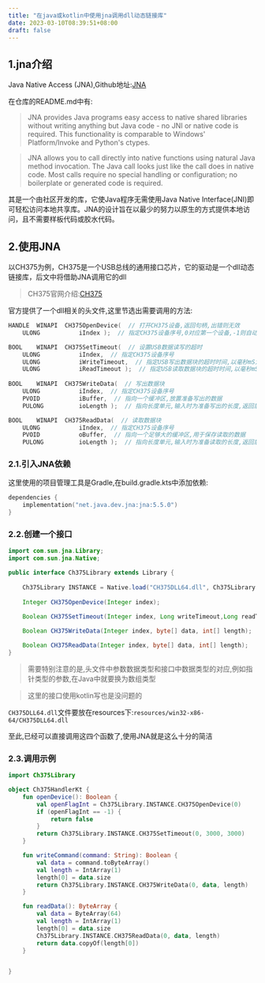 ```yaml
---
title: "在java或kotlin中使用jna调用dll动态链接库"
date: 2023-03-10T08:39:51+08:00
draft: false
---
```


## 1.jna介绍
Java Native Access (JNA),Github地址:[JNA](https://github.com/java-native-access/jna)

在仓库的README.md中有:
> JNA provides Java programs easy access to native shared libraries without writing anything but Java code - no JNI or native code is required. This functionality is comparable to Windows' Platform/Invoke and Python's ctypes.

> JNA allows you to call directly into native functions using natural Java method invocation. The Java call looks just like the call does in native code. Most calls require no special handling or configuration; no boilerplate or generated code is required.

其是一个由社区开发的库，它使Java程序无需使用Java Native Interface(JNI)即可轻松访问本地共享库。JNA的设计旨在以最少的努力以原生的方式提供本地访问，且不需要样板代码或胶水代码。

## 2.使用JNA

以CH375为例，CH375是一个USB总线的通用接口芯片，它的驱动是一个dll动态链接库，后文中将借助JNA调用它的dll

> CH375官网介绍:[CH375](http://www.wch.cn/products/CH375.html)

官方提供了一个dll相关的头文件,这里节选出需要调用的方法:
```c
HANDLE	WINAPI	CH375OpenDevice(  // 打开CH375设备,返回句柄,出错则无效
	ULONG			iIndex );  // 指定CH375设备序号,0对应第一个设备,-1则自动搜索一个可以被打开的设备并返回序号

BOOL	WINAPI	CH375SetTimeout(  // 设置USB数据读写的超时
	ULONG			iIndex,  // 指定CH375设备序号
	ULONG			iWriteTimeout,  // 指定USB写出数据块的超时时间,以毫秒mS为单位,0xFFFFFFFF指定不超时(默认值)
	ULONG			iReadTimeout );  // 指定USB读取数据块的超时时间,以毫秒mS为单位,0xFFFFFFFF指定不超时(默认值)
	
BOOL	WINAPI	CH375WriteData(  // 写出数据块
	ULONG			iIndex,  // 指定CH375设备序号
	PVOID			iBuffer,  // 指向一个缓冲区,放置准备写出的数据
	PULONG			ioLength );  // 指向长度单元,输入时为准备写出的长度,返回后为实际写出的长度

BOOL	WINAPI	CH375ReadData(  // 读取数据块
	ULONG			iIndex,  // 指定CH375设备序号
	PVOID			oBuffer,  // 指向一个足够大的缓冲区,用于保存读取的数据
	PULONG			ioLength );  // 指向长度单元,输入时为准备读取的长度,返回后为实际读取的长度

```

### 2.1.引入JNA依赖
这里使用的项目管理工具是Gradle,在build.gradle.kts中添加依赖:
```kotlin
dependencies {
    implementation("net.java.dev.jna:jna:5.5.0")
}
```
### 2.2.创建一个接口
```java
import com.sun.jna.Library;
import com.sun.jna.Native;

public interface Ch375Library extends Library {
    
    Ch375Library INSTANCE = Native.load("CH375DLL64.dll", Ch375Library.class);
    
    Integer CH375OpenDevice(Integer index);
    
    Boolean CH375SetTimeout(Integer index, Long writeTimeout,Long readTimeout);

    Boolean CH375WriteData(Integer index, byte[] data, int[] length);

    Boolean CH375ReadData(Integer index, byte[] data, int[] length);
}
```

> 需要特别注意的是,头文件中参数数据类型和接口中数据类型的对应,例如指针类型的参数,在Java中就要换为数组类型

> 这里的接口使用kotlin写也是没问题的

`CH375DLL64.dll`文件要放在resources下:`resources/win32-x86-64/CH375DLL64.dll`

至此,已经可以直接调用这四个函数了,使用JNA就是这么十分的简洁

### 2.3.调用示例

```kotlin
import Ch375Library

object Ch375HandlerKt {
    fun openDevice(): Boolean {
        val openFlagInt = Ch375Library.INSTANCE.CH375OpenDevice(0)
        if (openFlagInt == -1) {
            return false
        }
        return Ch375Library.INSTANCE.CH375SetTimeout(0, 3000, 3000)
    }

    fun writeCommand(command: String): Boolean {
        val data = command.toByteArray()
        val length = IntArray(1)
        length[0] = data.size
        return Ch375Library.INSTANCE.CH375WriteData(0, data, length)
    }

    fun readData(): ByteArray {
        val data = ByteArray(64)
        val length = IntArray(1)
        length[0] = data.size
        Ch375Library.INSTANCE.CH375ReadData(0, data, length)
        return data.copyOf(length[0])
    }


}
```


